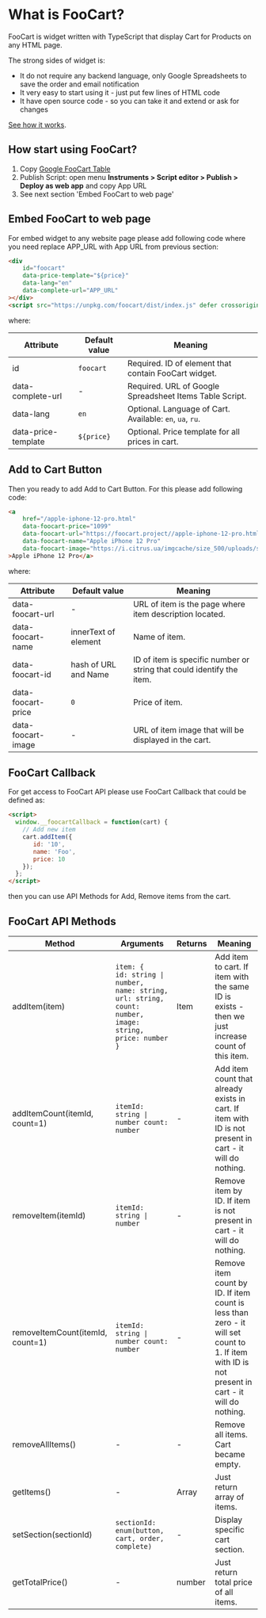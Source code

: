 # What is FooCart?

FooCart is widget written with TypeScript that display Cart for Products on any HTML page.

The strong sides of widget is:
* It do not require any backend language, only Google Spreadsheets to save the order and email notification
* It very easy to start using it - just put few lines of HTML code
* It have open source code - so you can take it and extend or ask for changes

[See how it works](https://drive.google.com/file/d/1vVwMlqcb6GRFhG1uCRcAvQD5Hb561eQM/view?usp=sharing).

## How start using FooCart?

1. Copy [Google FooCart Table](https://docs.google.com/spreadsheets/d/1UVQQTNUIaUxZyBc1gjBgqGaf9EuU5Onorn3wqybeFz4/edit)
2. Publish Script: open menu **Instruments > Script editor > Publish > Deploy as web app** and copy App URL
3. See next section 'Embed FooCart to web page'

## Embed FooCart to web page

For embed widget to any website page please add following code where you need replace APP_URL with App URL from previous section:

```html
<div
    id="foocart"
    data-price-template="${price}"
    data-lang="en"
    data-complete-url="APP_URL"
></div>
<script src="https://unpkg.com/foocart/dist/index.js" defer crossorigin="anonymous"></script>
```

where:

| Attribute           | Default value | Meaning                                                 |
|---------------------|---------------|---------------------------------------------------------|
| id                  | `foocart`       | Required. ID of element that contain FooCart widget.    |
| data-complete-url   | -             | Required. URL of Google Spreadsheet Items Table Script. |
| data-lang           | `en`            | Optional. Language of Cart. Available: `en`, `ua`, `ru`.      |
| data-price-template | `${price}`      | Optional. Price template for all prices in cart.        |

## Add to Cart Button

Then you ready to add Add to Cart Button. For this please add following code:

```html
<a
    href="/apple-iphone-12-pro.html"
    data-foocart-price="1099"
    data-foocart-url="https://foocart.project//apple-iphone-12-pro.html"
    data-foocart-name="Apple iPhone 12 Pro"
    data-foocart-image="https://i.citrus.ua/imgcache/size_500/uploads/shop/8/d/8d515e4a0b98bb5c151a628aada312a2.jpg"
>Apple iPhone 12 Pro</a>
```

where:

| Attribute          | Default value        | Meaning                                                               |
|--------------------|----------------------|-----------------------------------------------------------------------|
| data-foocart-url   | -                    | URL of item is the page where item description located.               |
| data-foocart-name  | innerText of element | Name of item.                                                         |
| data-foocart-id    | hash of URL and Name | ID of item is specific number or string that could identify the item. |
| data-foocart-price | `0`                    | Price of item.                                                        |
| data-foocart-image | -                    | URL of item image that will be displayed in the cart.                 |

## FooCart Callback

For get access to FooCart API please use FooCart Callback that could be defined as:

```html
<script>
  window.__foocartCallback = function(cart) {
    // Add new item
    cart.addItem({
       id: '10',
       name: 'Foo',
       price: 10
    });
  };
</script>
```

then you can use API Methods for Add, Remove items from the cart.

## FooCart API Methods

| Method                           | Arguments                                                                                                                | Returns     | Meaning                                                                                                                                         |
|----------------------------------|--------------------------------------------------------------------------------------------------------------------------|-------------|-------------------------------------------------------------------------------------------------------------------------------------------------|
| addItem(item)                    | `item: {    id: string \| number,    name: string,    url: string,    count: number,    image: string,    price: number }` | Item        | Add item to cart. If item with the same ID is exists - then we just increase count of this item.                                                |
| addItemCount(itemId, count=1)    | `itemId: string \| number count: number`                                                                                   | -           | Add item count that already exists in cart. If item with ID is not present in cart - it will do nothing.                                        |
| removeItem(itemId)               | `itemId: string \| number`                                                                                                 | -           | Remove item by ID. If item is not present in cart - it will do nothing.                                                                         |
| removeItemCount(itemId, count=1) | `itemId: string \| number count: number `                                                                                  | -           | Remove item count by ID. If item count is less than zero - it will set count to 1. If item with ID is not present in cart - it will do nothing. |
| removeAllItems()                 | -                                                                                                                        | -           | Remove all items. Cart became empty.                                                                                                            |
| getItems()                       | -                                                                                                                        | Array<Item> | Just return array of items.                                                                                                                     |
| setSection(sectionId)            | `sectionId: enum(button, cart, order, complete)`                                                                           | -           | Display specific cart section.                                                                                                                  |
| getTotalPrice()                  | -                                                                                                                        | number      | Just return total price of all items.                                                                                                           |
